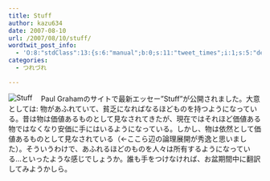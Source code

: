 ```yaml
---
title: Stuff
author: kazu634
date: 2007-08-10
url: /2007/08/10/stuff/
wordtwit_post_info:
  - 'O:8:"stdClass":13:{s:6:"manual";b:0;s:11:"tweet_times";i:1;s:5:"delay";i:0;s:7:"enabled";i:1;s:10:"separation";s:2:"60";s:7:"version";s:3:"3.7";s:14:"tweet_template";b:0;s:6:"status";i:2;s:6:"result";a:0:{}s:13:"tweet_counter";i:2;s:13:"tweet_log_ids";a:1:{i:0;i:3135;}s:9:"hash_tags";a:0:{}s:8:"accounts";a:1:{i:0;s:7:"kazu634";}}'
categories:
  - つれづれ

---
```

<div class="section">
<p>
<a href="http://www.paulgraham.com/stuff.html" onclick="__gaTracker('send', 'event', 'outbound-article', 'http://www.paulgraham.com/stuff.html', '');" target="_blank"><img align="left" alt="Stuff" src="http://img.simpleapi.net/small/http://www.paulgraham.com/stuff.html" border="0" /></a>
</p>
  
<p>
    　Paul Grahamのサイトで最新エッセー&#8221;Stuff&#8221;が公開されました。大意としては: 物があふれていて、貧乏になればなるほどものを持つようになっている。昔は物は価値あるものとして見なされてきたが、現在ではそれほど価値ある物ではなくなり安価に手にはいるようになっている。しかし、物は依然として価値あるものとして見なされている（←ここら辺の論理展開が秀逸と思いました）。そういうわけで、あふれるほどのものを人々は所有するようになっている…といったような感じでしょうか。誰も手をつけなければ、お盆期間中に翻訳してみようかしら。
</p>
</div>